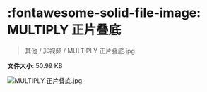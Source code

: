 # :fontawesome-solid-file-image: MULTIPLY 正片叠底

> 其他 / 非视频 / MULTIPLY 正片叠底.jpg

**文件大小**: 50.99 KB

<img src="https://file.hsyhx.top/其他/非视频/MULTIPLY 正片叠底.jpg"  alt="MULTIPLY 正片叠底.jpg" />